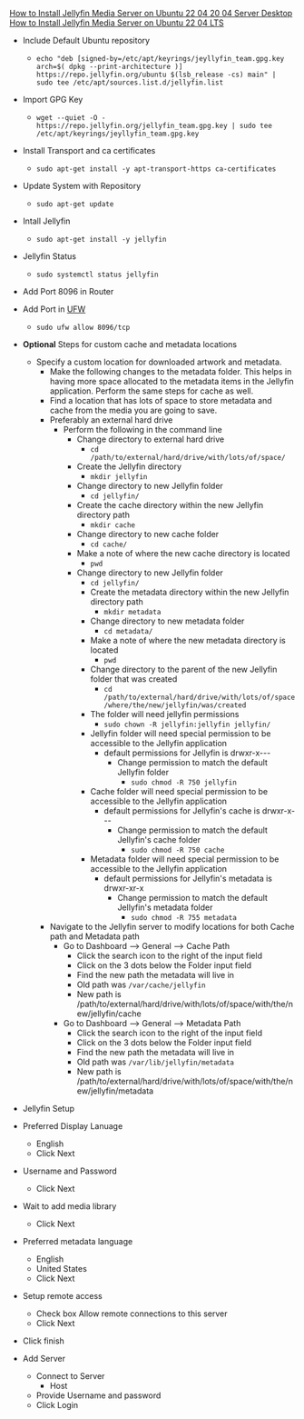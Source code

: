 [How to Install Jellyfin Media Server on Ubuntu 22 04 20 04 Server Desktop](https://www.linuxbabe.com/ubuntu/install-jellyfin-media-server-ubuntu-20-04)<br />
[How to Install Jellyfin Media Server on Ubuntu 22 04 LTS](https://www.linuxcapable.com/how-to-install-jellyfin-media-server-on-ubuntu-22-04-lts)<br />

* Include Default Ubuntu repository
  * `echo "deb [signed-by=/etc/apt/keyrings/jeyllyfin_team.gpg.key arch=$( dpkg --print-architecture )] https://repo.jellyfin.org/ubuntu $(lsb_release -cs) main" | sudo tee /etc/apt/sources.list.d/jellyfin.list`
* Import GPG Key
  * `wget --quiet -O - https://repo.jellyfin.org/jellyfin_team.gpg.key | sudo tee /etc/apt/keyrings/jeyllyfin_team.gpg.key`
* Install Transport and ca certificates
  * `sudo apt-get install -y apt-transport-https ca-certificates`
* Update System with Repository
  * `sudo apt-get update`
* Intall Jellyfin
  * `sudo apt-get install -y jellyfin`
* Jellyfin Status
  * `sudo systemctl status jellyfin`
* Add Port 8096 in Router
* Add Port in [UFW](https://github.com/Cuates/ubuntuinstall/tree/main/system/ufw)
  * `sudo ufw allow 8096/tcp`

* **Optional** Steps for custom cache and metadata locations
  * Specify a custom location for downloaded artwork and metadata.
    * Make the following changes to the metadata folder. This helps in having more space allocated to the metadata items in the Jellyfin application. Perform the same steps for cache as well.
    * Find a location that has lots of space to store metadata and cache from the media you are going to save.
    * Preferably an external hard drive
      * Perform the following in the command line
        * Change directory to external hard drive
          * `cd /path/to/external/hard/drive/with/lots/of/space/`
        * Create the Jellyfin directory
          * `mkdir jellyfin`
        * Change directory to new Jellyfin folder
          * `cd jellyfin/`
        * Create the cache directory within the new Jellyfin directory path
          * `mkdir cache`
        * Change directory to new cache folder
          * `cd cache/`
        * Make a note of where the new cache directory is located
          * `pwd`
        * Change directory to new Jellyfin folder
          * `cd jellyfin/`
          * Create the metadata directory within the new Jellyfin directory path
            * `mkdir metadata`
          * Change directory to new metadata folder
            * `cd metadata/`
          * Make a note of where the new metadata directory is located
            * `pwd`
          * Change directory to the parent of the new Jellyfin folder that was created
            * `cd /path/to/external/hard/drive/with/lots/of/space/where/the/new/jellyfin/was/created`
          * The folder will need jellyfin permissions
            * `sudo chown -R jellyfin:jellyfin jellyfin/`
          * Jellyfin folder will need special permission to be accessible to the Jellyfin application
            * default permissions for Jellyfin is drwxr-x---
              * Change permission to match the default Jellyfin folder
                * `sudo chmod -R 750 jellyfin`
          * Cache folder will need special permission to be accessible to the Jellyfin application
            * default permissions for Jellyfin's cache is drwxr-x---
              * Change permission to match the default Jellyfin's cache folder
                * `sudo chmod -R 750 cache`
          * Metadata folder will need special permission to be accessible to the Jellyfin application
            * default permissions for Jellyfin's metadata is drwxr-xr-x
              * Change permission to match the default Jellyfin's metadata folder
                * `sudo chmod -R 755 metadata`
    * Navigate to the Jellyfin server to modify locations for both Cache path and Metadata path
      * Go to Dashboard --> General --> Cache Path
        * Click the search icon to the right of the input field
        * Click on the 3 dots below the Folder input field
        * Find the new path the metadata will live in
        * Old path was `/var/cache/jellyfin`
        * New path is /path/to/external/hard/drive/with/lots/of/space/with/the/new/jellyfin/cache
      * Go to Dashboard --> General --> Metadata Path
        * Click the search icon to the right of the input field
        * Click on the 3 dots below the Folder input field
        * Find the new path the metadata will live in
        * Old path was `/var/lib/jellyfin/metadata`
        * New path is /path/to/external/hard/drive/with/lots/of/space/with/the/new/jellyfin/metadata


* Jellyfin Setup
 * Preferred Display Lanuage
   * English
   * Click Next
 * Username and Password
   * Click Next
 * Wait to add media library
   * Click Next
 * Preferred metadata language
   * English
   * United States
   * Click Next
 * Setup remote access
   * Check box Allow remote connections to this server
   * Click Next
 * Click finish
 * Add Server
   * Connect to Server
     * Host
   * Provide Username and password
   * Click Login

